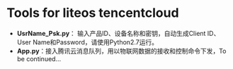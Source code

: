# Tools for liteos tencentcloud
- **UsrName_Psk.py**： 输入产品ID、设备名称和密钥，自动生成Client ID、User Name和Password，请使用Python2.7运行。
- **App.py**：接入腾讯云消息队列，用以物联网数据的接收和控制命令下发，To be continued...
